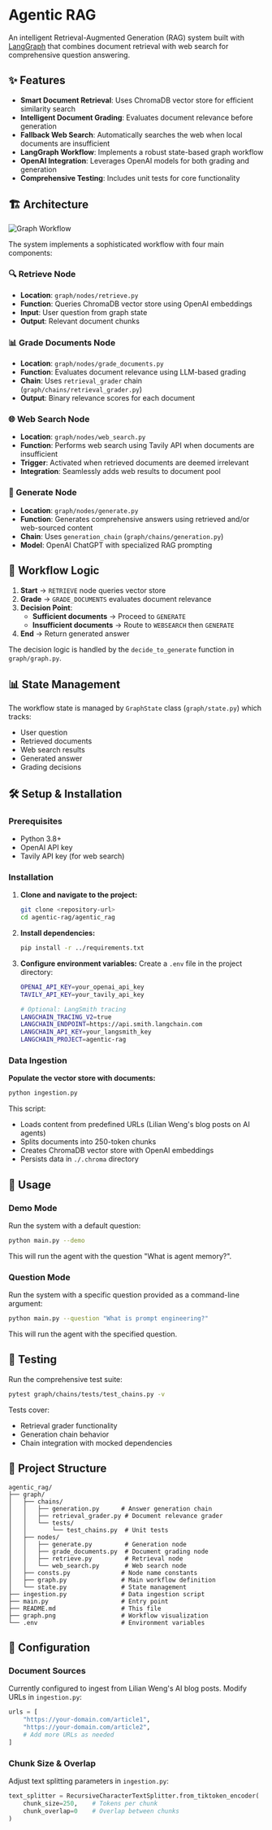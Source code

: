 # Agentic RAG

An intelligent Retrieval-Augmented Generation (RAG) system built with [LangGraph](https://github.com/langgraph-dev/langgraph) that combines document retrieval with web search for comprehensive question answering.

## ✨ Features

- **Smart Document Retrieval**: Uses ChromaDB vector store for efficient similarity search
- **Intelligent Document Grading**: Evaluates document relevance before generation
- **Fallback Web Search**: Automatically searches the web when local documents are insufficient
- **LangGraph Workflow**: Implements a robust state-based graph workflow
- **OpenAI Integration**: Leverages OpenAI models for both grading and generation
- **Comprehensive Testing**: Includes unit tests for core functionality

## 🏗️ Architecture

![Graph Workflow](graph.png)

The system implements a sophisticated workflow with four main components:

### 🔍 Retrieve Node
- **Location**: `graph/nodes/retrieve.py`
- **Function**: Queries ChromaDB vector store using OpenAI embeddings
- **Input**: User question from graph state
- **Output**: Relevant document chunks

### 📊 Grade Documents Node
- **Location**: `graph/nodes/grade_documents.py`
- **Function**: Evaluates document relevance using LLM-based grading
- **Chain**: Uses `retrieval_grader` chain (`graph/chains/retrieval_grader.py`)
- **Output**: Binary relevance scores for each document

### 🌐 Web Search Node
- **Location**: `graph/nodes/web_search.py`
- **Function**: Performs web search using Tavily API when documents are insufficient
- **Trigger**: Activated when retrieved documents are deemed irrelevant
- **Integration**: Seamlessly adds web results to document pool

### 🤖 Generate Node
- **Location**: `graph/nodes/generate.py`
- **Function**: Generates comprehensive answers using retrieved and/or web-sourced content
- **Chain**: Uses `generation_chain` (`graph/chains/generation.py`)
- **Model**: OpenAI ChatGPT with specialized RAG prompting

## 🔄 Workflow Logic

1. **Start** → `RETRIEVE` node queries vector store
2. **Grade** → `GRADE_DOCUMENTS` evaluates document relevance
3. **Decision Point**:
   - **Sufficient documents** → Proceed to `GENERATE`
   - **Insufficient documents** → Route to `WEBSEARCH` then `GENERATE`
4. **End** → Return generated answer

The decision logic is handled by the `decide_to_generate` function in `graph/graph.py`.

## 📊 State Management

The workflow state is managed by `GraphState` class (`graph/state.py`) which tracks:
- User question
- Retrieved documents
- Web search results
- Generated answer
- Grading decisions

## 🛠️ Setup & Installation

### Prerequisites
- Python 3.8+
- OpenAI API key
- Tavily API key (for web search)

### Installation

1. **Clone and navigate to the project:**
   ```bash
   git clone <repository-url>
   cd agentic-rag/agentic_rag
   ```

2. **Install dependencies:**
   ```bash
   pip install -r ../requirements.txt
   ```

3. **Configure environment variables:**
   Create a `.env` file in the project directory:
   ```bash
   OPENAI_API_KEY=your_openai_api_key
   TAVILY_API_KEY=your_tavily_api_key
   
   # Optional: LangSmith tracing
   LANGCHAIN_TRACING_V2=true
   LANGCHAIN_ENDPOINT=https://api.smith.langchain.com
   LANGCHAIN_API_KEY=your_langsmith_key
   LANGCHAIN_PROJECT=agentic-rag
   ```

### Data Ingestion

**Populate the vector store with documents:**
```bash
python ingestion.py
```

This script:
- Loads content from predefined URLs (Lilian Weng's blog posts on AI agents)
- Splits documents into 250-token chunks
- Creates ChromaDB vector store with OpenAI embeddings
- Persists data in `./.chroma` directory

## 🚀 Usage

### Demo Mode
Run the system with a default question:
```bash
python main.py --demo
```
This will run the agent with the question "What is agent memory?".

### Question Mode
Run the system with a specific question provided as a command-line argument:
```bash
python main.py --question "What is prompt engineering?"
```
This will run the agent with the specified question.

## 🧪 Testing

Run the comprehensive test suite:
```bash
pytest graph/chains/tests/test_chains.py -v
```

Tests cover:
- Retrieval grader functionality
- Generation chain behavior
- Chain integration with mocked dependencies

## 📁 Project Structure

```
agentic_rag/
├── graph/
│   ├── chains/
│   │   ├── generation.py      # Answer generation chain
│   │   ├── retrieval_grader.py # Document relevance grader
│   │   └── tests/
│   │       └── test_chains.py  # Unit tests
│   ├── nodes/
│   │   ├── generate.py         # Generation node
│   │   ├── grade_documents.py  # Document grading node  
│   │   ├── retrieve.py         # Retrieval node
│   │   └── web_search.py       # Web search node
│   ├── consts.py              # Node name constants
│   ├── graph.py               # Main workflow definition
│   └── state.py               # State management
├── ingestion.py               # Data ingestion script
├── main.py                    # Entry point
├── README.md                  # This file
├── graph.png                  # Workflow visualization
└── .env                       # Environment variables
```

## 🔧 Configuration

### Document Sources
Currently configured to ingest from Lilian Weng's AI blog posts. Modify URLs in `ingestion.py`:
```python
urls = [
    "https://your-domain.com/article1",
    "https://your-domain.com/article2",
    # Add more URLs as needed
]
```

### Chunk Size & Overlap
Adjust text splitting parameters in `ingestion.py`:
```python
text_splitter = RecursiveCharacterTextSplitter.from_tiktoken_encoder(
    chunk_size=250,    # Tokens per chunk
    chunk_overlap=0    # Overlap between chunks
)
```
